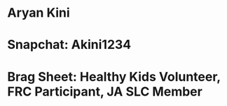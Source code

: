 # Aryan Kini
# Snapchat: Akini1234
# Brag Sheet: Healthy Kids Volunteer, FRC Participant, JA SLC Member
